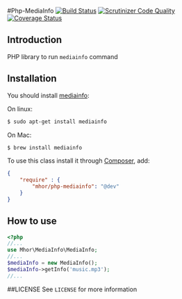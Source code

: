 #Php-MediaInfo [![Build Status](https://travis-ci.org/mhor/php-mediainfo.svg?branch=master)](https://travis-ci.org/mhor/php-mediainfo) [![Scrutinizer Code Quality](https://scrutinizer-ci.com/g/mhor/php-mediainfo/badges/quality-score.png?b=master)](https://scrutinizer-ci.com/g/mhor/php-mediainfo/?branch=master) [![Coverage Status](https://img.shields.io/coveralls/mhor/php-mediainfo.svg)](https://coveralls.io/r/mhor/php-mediainfo?branch=master)

## Introduction
PHP library to run `mediainfo` command

## Installation

You should install [mediainfo](http://manpages.ubuntu.com/manpages/gutsy/man1/mediainfo.1.html):

On linux:
```bash
$ sudo apt-get install mediainfo
```

On Mac:
```bash
$ brew install mediainfo
```

To use this class install it through [Composer](https://getcomposer.org/), add:
```json
{
    "require" : {
        "mhor/php-mediainfo": "@dev"
    }
}
```

## How to use
```php
<?php
//...
use Mhor\MediaInfo\MediaInfo;
//...
$mediaInfo = new MediaInfo();
$mediaInfo->getInfo('music.mp3');
//...
```

##LICENSE
See `LICENSE` for more information
